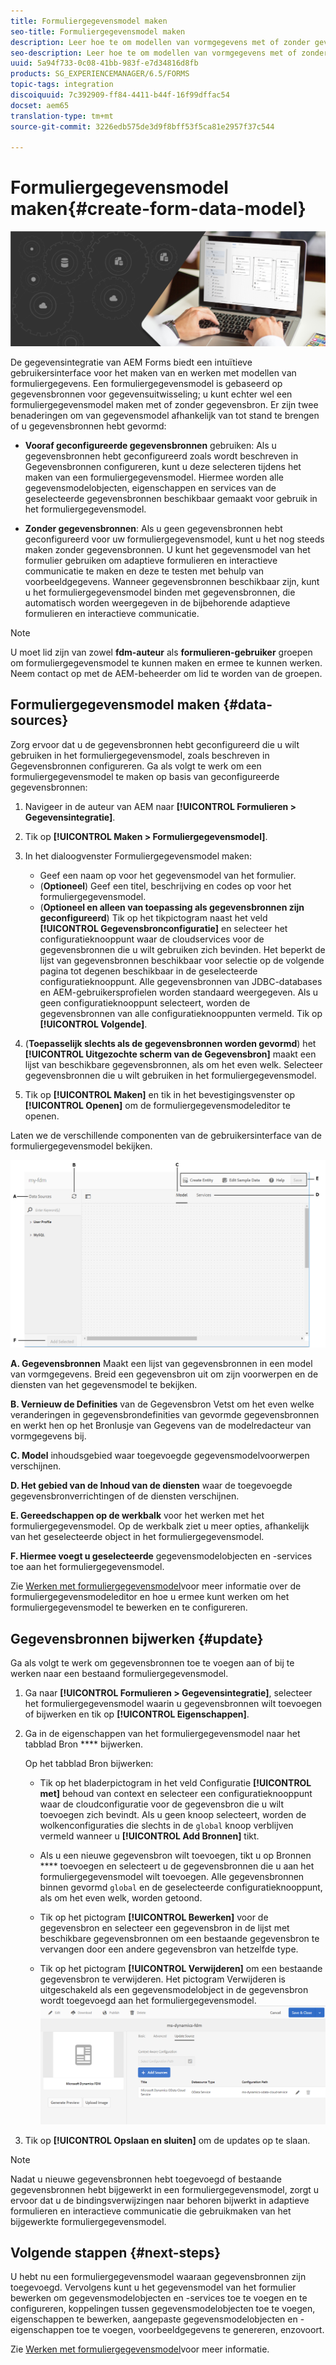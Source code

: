 ```yaml
---
title: Formuliergegevensmodel maken
seo-title: Formuliergegevensmodel maken
description: Leer hoe te om modellen van vormgegevens met of zonder gevormde gegevensbronnen tot stand te brengen.
seo-description: Leer hoe te om modellen van vormgegevens met of zonder gevormde gegevensbronnen tot stand te brengen.
uuid: 5a94f733-0c08-41bb-983f-e7d34816d8fb
products: SG_EXPERIENCEMANAGER/6.5/FORMS
topic-tags: integration
discoiquuid: 7c392909-ff84-4411-b44f-16f99dffac54
docset: aem65
translation-type: tm+mt
source-git-commit: 3226edb575de3d9f8bff53f5ca81e2957f37c544

---
```



# Formuliergegevensmodel maken{#create-form-data-model}

![](do-not-localize/data-integeration.png)

De gegevensintegratie van AEM Forms biedt een intuïtieve gebruikersinterface voor het maken van en werken met modellen van formuliergegevens. Een formuliergegevensmodel is gebaseerd op gegevensbronnen voor gegevensuitwisseling; u kunt echter wel een formuliergegevensmodel maken met of zonder gegevensbron. Er zijn twee benaderingen om van gegevensmodel afhankelijk van tot stand te brengen of u gegevensbronnen hebt gevormd:

* **Vooraf geconfigureerde gegevensbronnen** gebruiken: Als u gegevensbronnen hebt geconfigureerd zoals wordt beschreven in Gegevensbronnen [](../../forms/using/configure-data-sources.md)configureren, kunt u deze selecteren tijdens het maken van een formuliergegevensmodel. Hiermee worden alle gegevensmodelobjecten, eigenschappen en services van de geselecteerde gegevensbronnen beschikbaar gemaakt voor gebruik in het formuliergegevensmodel.

* **Zonder gegevensbronnen**: Als u geen gegevensbronnen hebt geconfigureerd voor uw formuliergegevensmodel, kunt u het nog steeds maken zonder gegevensbronnen. U kunt het gegevensmodel van het formulier gebruiken om adaptieve formulieren en interactieve communicatie te maken en deze te testen met behulp van voorbeeldgegevens. Wanneer gegevensbronnen beschikbaar zijn, kunt u het formuliergegevensmodel binden met gegevensbronnen, die automatisch worden weergegeven in de bijbehorende adaptieve formulieren en interactieve communicatie.

>[!NOTE]
>
>U moet lid zijn van zowel **fdm-auteur** als **formulieren-gebruiker** groepen om formuliergegevensmodel te kunnen maken en ermee te kunnen werken. Neem contact op met de AEM-beheerder om lid te worden van de groepen.

## Formuliergegevensmodel maken {#data-sources}

Zorg ervoor dat u de gegevensbronnen hebt geconfigureerd die u wilt gebruiken in het formuliergegevensmodel, zoals beschreven in Gegevensbronnen [](../../forms/using/configure-data-sources.md)configureren. Ga als volgt te werk om een formuliergegevensmodel te maken op basis van geconfigureerde gegevensbronnen:

1. Navigeer in de auteur van AEM naar **[!UICONTROL Formulieren > Gegevensintegratie]**.
1. Tik op **[!UICONTROL Maken > Formuliergegevensmodel]**.
1. In het dialoogvenster Formuliergegevensmodel maken:

   * Geef een naam op voor het gegevensmodel van het formulier.
   * (**Optioneel**) Geef een titel, beschrijving en codes op voor het formuliergegevensmodel.
   * (**Optioneel en alleen van toepassing als gegevensbronnen zijn geconfigureerd**) Tik op het tikpictogram naast het veld **[!UICONTROL Gegevensbronconfiguratie]** en selecteer het configuratieknooppunt waar de cloudservices voor de gegevensbronnen die u wilt gebruiken zich bevinden. Het beperkt de lijst van gegevensbronnen beschikbaar voor selectie op de volgende pagina tot degenen beschikbaar in de geselecteerde configuratieknooppunt. Alle gegevensbronnen van JDBC-databases en AEM-gebruikersprofielen worden standaard weergegeven. Als u geen configuratieknooppunt selecteert, worden de gegevensbronnen van alle configuratieknooppunten vermeld.
   Tik op **[!UICONTROL Volgende]**.

1. (**Toepasselijk slechts als de gegevensbronnen worden gevormd**) het **[!UICONTROL Uitgezochte scherm van de Gegevensbron]** maakt een lijst van beschikbare gegevensbronnen, als om het even welk. Selecteer gegevensbronnen die u wilt gebruiken in het formuliergegevensmodel.
1. Tik op **[!UICONTROL Maken]** en tik in het bevestigingsvenster op **[!UICONTROL Openen]** om de formuliergegevensmodeleditor te openen.

Laten we de verschillende componenten van de gebruikersinterface van de formuliergegevensmodel bekijken.

![Een formuliergegevensmodel met drie gegevensbronnen: een RESTful-service, een AEM-gebruikersprofiel en een RDBMS](assets/fdm-ui.png)

**A. Gegevensbronnen** Maakt een lijst van gegevensbronnen in een model van vormgegevens. Breid een gegevensbron uit om zijn voorwerpen en de diensten van het gegevensmodel te bekijken.

**B. Vernieuw de Definities** van de Gegevensbron Vetst om het even welke veranderingen in gegevensbrondefinities van gevormde gegevensbronnen en werkt hen op het Bronlusje van Gegevens van de modelredacteur van vormgegevens bij.

**C. Model** inhoudsgebied waar toegevoegde gegevensmodelvoorwerpen verschijnen.

**D. Het gebied van de Inhoud van de diensten** waar de toegevoegde gegevensbronverrichtingen of de diensten verschijnen.

**E. Gereedschappen op de werkbalk** voor het werken met het formuliergegevensmodel. Op de werkbalk ziet u meer opties, afhankelijk van het geselecteerde object in het formuliergegevensmodel.

**F. Hiermee voegt u geselecteerde** gegevensmodelobjecten en -services toe aan het formuliergegevensmodel.

Zie [Werken met formuliergegevensmodel](../../forms/using/work-with-form-data-model.md)voor meer informatie over de formuliergegevensmodeleditor en hoe u ermee kunt werken om het formuliergegevensmodel te bewerken en te configureren.

## Gegevensbronnen bijwerken {#update}

Ga als volgt te werk om gegevensbronnen toe te voegen aan of bij te werken naar een bestaand formuliergegevensmodel.

1. Ga naar **[!UICONTROL Formulieren > Gegevensintegratie]**, selecteer het formuliergegevensmodel waarin u gegevensbronnen wilt toevoegen of bijwerken en tik op **[!UICONTROL Eigenschappen]**.
1. Ga in de eigenschappen van het formuliergegevensmodel naar het tabblad Bron **** bijwerken.

   Op het tabblad Bron bijwerken:

   * Tik op het bladerpictogram in het veld Configuratie **[!UICONTROL met]** behoud van context en selecteer een configuratieknooppunt waar de cloudconfiguratie voor de gegevensbron die u wilt toevoegen zich bevindt. Als u geen knoop selecteert, worden de wolkenconfiguraties die slechts in de `global` knoop verblijven vermeld wanneer u **[!UICONTROL Add Bronnen]** tikt.

   * Als u een nieuwe gegevensbron wilt toevoegen, tikt u op Bronnen **** toevoegen en selecteert u de gegevensbronnen die u aan het formuliergegevensmodel wilt toevoegen. Alle gegevensbronnen binnen gevormd `global` en de geselecteerde configuratieknooppunt, als om het even welk, worden getoond.

   * Tik op het pictogram **[!UICONTROL Bewerken]** voor de gegevensbron en selecteer een gegevensbron in de lijst met beschikbare gegevensbronnen om een bestaande gegevensbron te vervangen door een andere gegevensbron van hetzelfde type.
   * Tik op het pictogram **[!UICONTROL Verwijderen]** om een bestaande gegevensbron te verwijderen. Het pictogram Verwijderen is uitgeschakeld als een gegevensmodelobject in de gegevensbron wordt toegevoegd aan het formuliergegevensmodel.
   ![fdm-eigenschappen](assets/fdm-properties.png)

1. Tik op **[!UICONTROL Opslaan en sluiten]** om de updates op te slaan.

>[!NOTE]
>
>Nadat u nieuwe gegevensbronnen hebt toegevoegd of bestaande gegevensbronnen hebt bijgewerkt in een formuliergegevensmodel, zorgt u ervoor dat u de bindingsverwijzingen naar behoren bijwerkt in adaptieve formulieren en interactieve communicatie die gebruikmaken van het bijgewerkte formuliergegevensmodel.

## Volgende stappen {#next-steps}

U hebt nu een formuliergegevensmodel waaraan gegevensbronnen zijn toegevoegd. Vervolgens kunt u het gegevensmodel van het formulier bewerken om gegevensmodelobjecten en -services toe te voegen en te configureren, koppelingen tussen gegevensmodelobjecten toe te voegen, eigenschappen te bewerken, aangepaste gegevensmodelobjecten en -eigenschappen toe te voegen, voorbeeldgegevens te genereren, enzovoort.

Zie [Werken met formuliergegevensmodel](../../forms/using/work-with-form-data-model.md)voor meer informatie.
